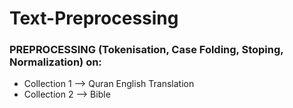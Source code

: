 # Text-Preprocessing

### PREPROCESSING (Tokenisation, Case Folding, Stoping, Normalization) on:
  * Collection 1 --> Quran English Translation
  * Collection 2 --> Bible
  
